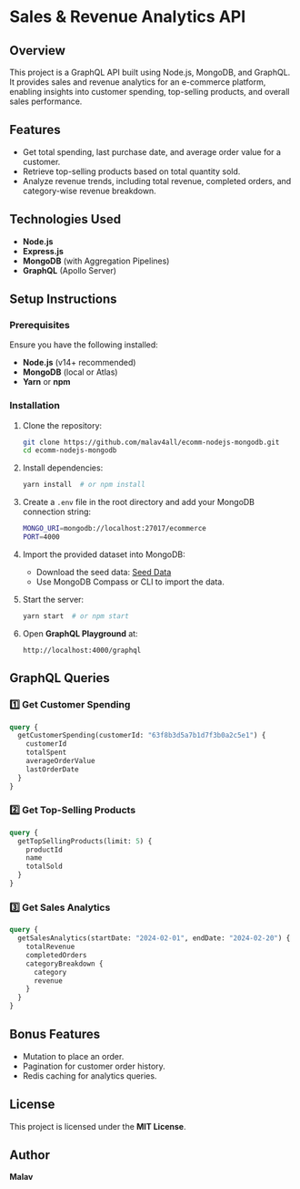 # Sales & Revenue Analytics API

## Overview
This project is a GraphQL API built using Node.js, MongoDB, and GraphQL. It provides sales and revenue analytics for an e-commerce platform, enabling insights into customer spending, top-selling products, and overall sales performance.

## Features
- Get total spending, last purchase date, and average order value for a customer.
- Retrieve top-selling products based on total quantity sold.
- Analyze revenue trends, including total revenue, completed orders, and category-wise revenue breakdown.

## Technologies Used
- **Node.js**
- **Express.js**
- **MongoDB** (with Aggregation Pipelines)
- **GraphQL** (Apollo Server)

## Setup Instructions

### Prerequisites
Ensure you have the following installed:
- **Node.js** (v14+ recommended)
- **MongoDB** (local or Atlas)
- **Yarn** or **npm**

### Installation
1. Clone the repository:
   ```sh
   git clone https://github.com/malav4all/ecomm-nodejs-mongodb.git
   cd ecomm-nodejs-mongodb
   ```
2. Install dependencies:
   ```sh
   yarn install  # or npm install
   ```
3. Create a `.env` file in the root directory and add your MongoDB connection string:
   ```sh
   MONGO_URI=mongodb://localhost:27017/ecommerce
   PORT=4000
   ```
4. Import the provided dataset into MongoDB:
   - Download the seed data: [Seed Data](https://drive.google.com/file/d/1g47E54fmcYFrjJVJSeok5O2VmLxiJCXk/view?usp=sharing)
   - Use MongoDB Compass or CLI to import the data.

5. Start the server:
   ```sh
   yarn start  # or npm start
   ```
6. Open **GraphQL Playground** at:
   ```
   http://localhost:4000/graphql
   ```

## GraphQL Queries

### 1️⃣ Get Customer Spending
```graphql
query {
  getCustomerSpending(customerId: "63f8b3d5a7b1d7f3b0a2c5e1") {
    customerId
    totalSpent
    averageOrderValue
    lastOrderDate
  }
}
```

### 2️⃣ Get Top-Selling Products
```graphql
query {
  getTopSellingProducts(limit: 5) {
    productId
    name
    totalSold
  }
}
```

### 3️⃣ Get Sales Analytics
```graphql
query {
  getSalesAnalytics(startDate: "2024-02-01", endDate: "2024-02-20") {
    totalRevenue
    completedOrders
    categoryBreakdown {
      category
      revenue
    }
  }
}
```

## Bonus Features
- Mutation to place an order.
- Pagination for customer order history.
- Redis caching for analytics queries.

## License
This project is licensed under the **MIT License**.

## Author
**Malav**

